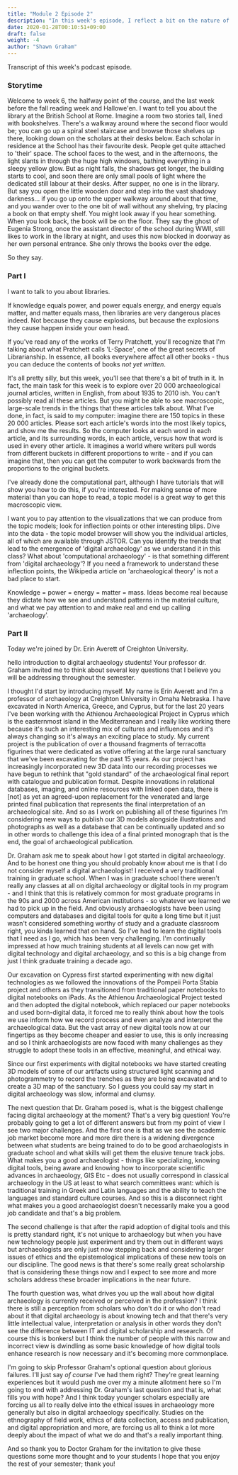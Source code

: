 ```yaml
---
title: "Module 2 Episode 2"
description: "In this week's episode, I reflect a bit on the nature of libraries. After all, a topic model is a kind of automagically generated index showing you the discourses hidden in the very pattern of words themselves. Some of these discourses presage/prefigure/predestine? trends that later become so big - like Digital Archaeology - that they warrant their own label. We are also joined by Dr. Erin Averett of Creighton University who reflects on the nature of her training in Classical Archaeology and the disconnect between being a good archaeologist, and a good (on paper) job candidate."
date: 2020-01-28T00:10:51+09:00
draft: false
weight: -4
author: "Shawn Graham"
---
```


Transcript of this week's podcast episode.

### Storytime

Welcome to week 6, the halfway point of the course, and the last week before the fall reading week and Hallowe'en. I want to tell you about the library at the British School at Rome. Imagine a room two stories tall, lined with bookshelves. There's a walkway around where the second floor would be; you can go up a spiral steel staircase and browse those shelves up there, looking down on the scholars at their desks below. Each scholar in residence at the School has their favourite desk. People get quite attached to 'their' space. The school faces to the west, and in the afternoons, the light slants in through the huge high windows, bathing everything in a sleepy yellow glow. But as night falls, the shadows get longer, the building starts to cool, and soon there are only small pools of light where the dedicated still labour at their desks. After supper, no one is in the library. But say you open the little wooden door and step into the vast shadowy darkness... if you go up onto the upper walkway around about that time, and you wander over to the one bit of wall without any shelving, try placing a book on that empty shelf. You might look away if you hear something. When you look back, the book will be on the floor. They say the ghost of Eugenia Strong, once the assistant director of the school during WWII, still likes to work in the library at night, and uses this now blocked in doorway as her own personal entrance. She only throws the books over the edge.

So they say.

### Part I
I want to talk to you about libraries.

If knowledge equals power, and power equals energy, and energy equals matter, and matter equals mass, then libraries are very dangerous places indeed. Not because they cause explosions, but because the explosions they cause happen inside your own head.

If you've read any of the works of Terry Pratchett, you'll recognize that I'm talking about what Pratchett calls 'L-Space', one of the great secrets of Librarianship. In essence, all books everywhere affect all other books - thus you can deduce the contents of books _not yet written_.

It's all pretty silly, but this week, you'll see that there's a bit of truth in it. In fact, the main task for this week is to explore over 20 000 archaeological journal articles, written in English, from about 1935 to 2010 ish. You can't possibly read all these articles. But you might be able to see macroscopic, large-scale trends in the things that these articles talk about. What I've done, in fact, is said to my computer: imagine there are 150 topics in these 20 000 articles. Please sort each article's words into the most likely topics, and show me the results. So the computer looks at each word in each article, and its surrounding words, in each article, versus how that word is used in every other article. It imagines a world where writers pull words from different buckets in different proportions to write - and if you can imagine that, then you can get the computer to work backwards from the proportions to the original buckets.

I've already done the computational part, although I have tutorials that will show you how to do this, if you're interested. For making sense of more material than you can hope to read, a topic model is a great way to get this macroscopic view.

I want you to pay attention to the visualizations that we can produce from the topic models; look for inflection points or other interesting blips. Dive into the data - the topic model browser will show you the individual articles, all of which are available through JSTOR. Can you identify the trends that lead to the emergence of 'digital archaeology' as we understand it in this class? What about 'computational archaeology' - is that something different from 'digital archaeology'? If you need a framework to understand these inflection points, the Wikipedia article on 'archaeological theory' is not a bad place to start.

Knowledge = power = energy = matter = mass. Ideas become real because they dictate how we see and understand patterns in the material culture, and what we pay attention to and make real and end up calling 'archaeology'.

### Part II

Today we're joined by Dr. Erin Averett of Creighton University.

hello introduction to digital archaeology students! Your professor dr. Graham invited me to think about several key questions that I believe you will be addressing throughout the semester.

I thought I'd start by introducing myself. My name is Erin Averett and I'm a professor of archaeology at Creighton University in Omaha Nebraska. I have excavated in North America, Greece, and Cyprus, but for the last 20 years I've been working with the Athienou Archaeological Project in Cyprus which is the easternmost island in the Mediterranean and I really like working there because it's such an interesting mix of cultures and influences and it's always changing so it's always an exciting place to study. My current project is the publication of over a thousand fragments of terracotta figurines that were dedicated as votive offering at the large rural sanctuary that we've been excavating for the past 15 years. As our project has increasingly incorporated new 3D data into our recording processes we have begun to rethink that "gold standard" of the archaeological final report with catalogue and publication format. Despite innovations in relational databases, imaging, and online resources with linked open data, there is [not] as yet an agreed-upon replacement for the venerated and large printed final publication that represents the final interpretation of an archaeological site. And so as I work on publishing all of these figurines I'm considering new ways to publish our 3D models alongside illustrations and photographs as well as a database that can be continually updated and so in other words to challenge this idea of a final printed monograph that is the end, the goal of archaeological publication.

Dr. Graham ask me to speak about how I got started in digital archaeology. And to be honest one thing you should probably know about me is that I do not consider myself a digital archaeologist! I received a very traditional training in graduate school. When I was in graduate school there weren't really any classes at all on digital archaeology or digital tools in my program - and I think that this is relatively common for most graduate programs in the 90s and 2000 across American institutions - so whatever we learned we had to pick up in the field. And obviously archaeologists have been using computers and databases and digital tools for quite a long time but it just wasn't considered something worthy of study and a graduate classroom right, you kinda learned that on hand. So I've had to learn the digital tools that I need as I go, which has been very challenging. I'm continually impressed at how much training students at all levels can now get with digital technology and digital archaeology, and so this is a big change from just I think graduate training a decade ago.

Our excavation on Cypress first started experimenting with new digital technologies as we followed the innovations of the Pompeii Porta Stabia project and others as they transitioned from traditional paper notebooks to digital notebooks on iPads. As the Athienou Archaeological Project tested and then adopted the digital notebook, which replaced our paper notebooks and used born-digital data, it forced me to really think about how the tools we use inform how we record process and even analyze and interpret the archaeological data. But the vast array of new digital tools now at our fingertips as they become cheaper and easier to use, this is only increasing and so I think archaeologists are now faced with many challenges as they struggle to adopt these tools in an effective, meaningful, and ethical way.

Since our first experiments with digital notebooks we have started creating 3D models of some of our artifacts using structured light scanning and photogrammetry to record the trenches as they are being excavated and to create a 3D map of the sanctuary. So I guess you could say my start in digital archaeology was slow, informal and clumsy.

The next question that Dr. Graham posed is, what is the biggest challenge facing digital archaeology at the moment? That's a very big question! You're probably going to get a lot of different answers but from my point of view I see two major challenges. And the first one is that as we see the academic job market become more and more dire there is a widening divergence between what students are being trained to do to be good archaeologists in  graduate school and what skills will get them the elusive tenure track jobs. What makes you a good archaeologist - things like specializing, knowing digital tools, being aware and knowing how to incorporate scientific advances in archaeology, GIS Etc - does not usually correspond in classical archaeology in the US at least to what search committees want: which is traditional training in Greek and Latin languages and the ability to teach the languages and standard culture courses. And so this is a disconnect right what makes you a good archaeologist doesn't necessarily make you a good job candidate and that's a big problem.

The second challenge is that after the rapid adoption of digital tools and this is pretty standard right, it's not unique to archaeology but when you have new technology people just experiment and try them out in different ways but archaeologists are only just now stepping back and considering larger issues of ethics and the epistemological implications of these new tools on our discipline. The good news is that there's some really great scholarship that is considering these things now and I expect to see more and more scholars address these broader implications in the near future.

The fourth question was, what drives you up the wall about how digital archaeology is currently received or perceived in the profession? I think there is still a perception from scholars who don't do it or who don't read about it that digital archaeology is about knowing tech and that there's very little intellectual value, interpretation or analysis in other words they don't see the difference between IT and digital scholarship and research. Of course this is bonkers! but I think the number of people with this narrow and incorrect view is dwindling as some basic knowledge of how digital tools enhance research is now necessary and it's becoming more commonplace.

I'm going to skip Professor Graham's optional question about glorious failures. I'll just say _of course_ I've had them right? They're great learning experiences but it would push me over my a minute allotment here so I'm going to end with addressing Dr. Graham's last question and that is, what fills you with hope? And I think today younger scholars especially are forcing us all to really delve into the ethical issues in archaeology more generally but also in digital archaeology specifically. Studies on the ethnography of field work, ethics of data collection, access and publication, and digital appropriation and more, are forcing us all to think a lot more deeply about the impact of what we do and that's a really important thing.

And so thank you to Doctor Graham for the invitation to give these questions some more thought and to your students I hope that you enjoy the rest of your semester; thank you!
